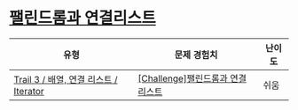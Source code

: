 # [팰린드롬과 연결리스트](https://https://en.codetree.ai/trails/complete/curated-cards/challenge-palindrome-and-linkedlist)

|유형|문제 경험치|난이도|
|---|---|---|
|[Trail 3 / 배열, 연결 리스트 / Iterator](https://https://en.codetree.ai/trail-info/novice-high/)|[[Challenge]팰린드롬과 연결리스트](https://https://en.codetree.ai/trails/complete/curated-cards/challenge-palindrome-and-linkedlist/)|쉬움|

